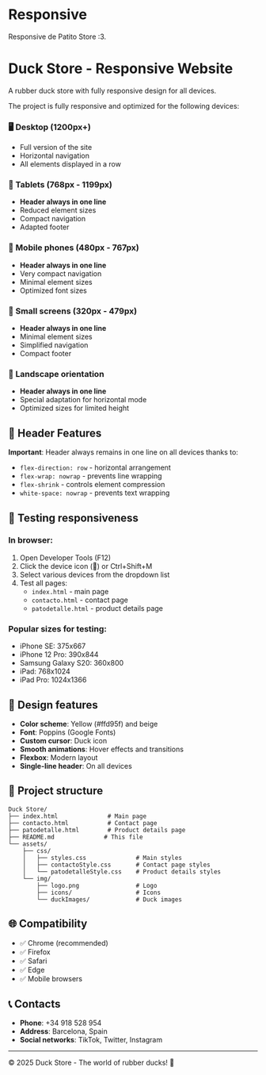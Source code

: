 # Responsive
Responsive de Patito Store :3.
# Duck Store - Responsive Website

A rubber duck store with fully responsive design for all devices.

The project is fully responsive and optimized for the following devices:

### 🖥️ Desktop (1200px+)
- Full version of the site
- Horizontal navigation
- All elements displayed in a row

### 📱 Tablets (768px - 1199px)
- **Header always in one line**
- Reduced element sizes
- Compact navigation
- Adapted footer

### 📱 Mobile phones (480px - 767px)
- **Header always in one line**
- Very compact navigation
- Minimal element sizes
- Optimized font sizes

### 📱 Small screens (320px - 479px)
- **Header always in one line**
- Minimal element sizes
- Simplified navigation
- Compact footer

### 📱 Landscape orientation
- **Header always in one line**
- Special adaptation for horizontal mode
- Optimized sizes for limited height

## 🎯 Header Features

**Important**: Header always remains in one line on all devices thanks to:
- `flex-direction: row` - horizontal arrangement
- `flex-wrap: nowrap` - prevents line wrapping
- `flex-shrink` - controls element compression
- `white-space: nowrap` - prevents text wrapping

## 🧪 Testing responsiveness

### In browser:
1. Open Developer Tools (F12)
2. Click the device icon (📱) or Ctrl+Shift+M
3. Select various devices from the dropdown list
4. Test all pages:
   - `index.html` - main page
   - `contacto.html` - contact page
   - `patodetalle.html` - product details page

### Popular sizes for testing:
- iPhone SE: 375x667
- iPhone 12 Pro: 390x844
- Samsung Galaxy S20: 360x800
- iPad: 768x1024
- iPad Pro: 1024x1366

## 🎨 Design features

- **Color scheme**: Yellow (#ffd95f) and beige
- **Font**: Poppins (Google Fonts)
- **Custom cursor**: Duck icon
- **Smooth animations**: Hover effects and transitions
- **Flexbox**: Modern layout
- **Single-line header**: On all devices

## 📁 Project structure

```
Duck Store/
├── index.html              # Main page
├── contacto.html           # Contact page
├── patodetalle.html        # Product details page
├── README.md              # This file
└── assets/
    ├── css/
    │   ├── styles.css              # Main styles
    │   ├── contactoStyle.css       # Contact page styles
    │   └── patodetalleStyle.css    # Product details styles
    └── img/
        ├── logo.png                # Logo
        ├── icons/                  # Icons
        └── duckImages/             # Duck images
```


## 🌐 Compatibility

- ✅ Chrome (recommended)
- ✅ Firefox
- ✅ Safari
- ✅ Edge
- ✅ Mobile browsers

## 📞 Contacts

- **Phone**: +34 918 528 954
- **Address**: Barcelona, Spain
- **Social networks**: TikTok, Twitter, Instagram

---

© 2025 Duck Store - The world of rubber ducks! 🦆 
